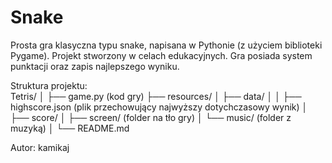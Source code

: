 #  Snake

Prosta gra klasyczna typu snake, napisana w Pythonie (z użyciem biblioteki Pygame).
Projekt stworzony w celach edukacyjnych.
Gra posiada system punktacji oraz zapis najlepszego wyniku.
  
  Struktura projektu:  
Tetris/
│
├── game.py (kod gry)
├── resources/
│   ├── data/ 
│   │    ├── highscore.json (plik przechowujący najwyższy dotychczasowy wynik)
│   ├── score/
│   ├── screen/ (folder na tło gry)
│   └── music/ (folder z muzyką)
│
└── README.md

Autor: kamikaj
